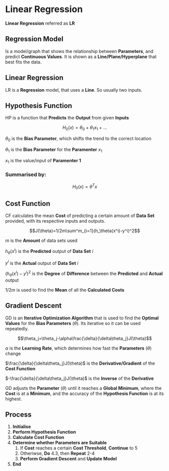 # Linear Regression
**Linear Regression** referred as **LR**

## Regression Model
Is a model/graph that shows the relationship between **Parameters**, and predict **Continuous Values**. It is shown as a **Line/Plane/Hyperplane** that best fits the data. 

## Linear Regression
LR is a **Regression** model, that uses a **Line**. So usually two inputs.

## Hypothesis Function
HP is a function that **Predicts** the **Output** from given **Inputs**

$$H_0(x)=\theta_0+\theta_1x_1+...$$

$\theta_0$ is the **Bias Parameter**, which shifts the trend to the correct location

$\theta_1$ is the **Bias Parameter** for the **Paramenter** $x_1$

$x_1$ is the value/input of **Paramenter 1**

### Summarised by:
$$H_0(x)=\theta^Tx$$

## Cost Function
CF calculates the mean **Cost** of predicting a certain amount of **Data Set** provided, with its respective inputs and outputs.

$$J(\theta)=1/2m\sum^m_{i=1}(h_\theta(x^i)-y^i)^2$$

$m$ is the **Amount** of data sets used

$h_\theta(x^i)$ is the **Predicted** output of **Data Set** $i$

$y^i$ is the **Actual** output of **Data Set** $i$

$(h_\theta(x^i)-y^i)^2$ is the **Degree** of **Difference** between the **Predicted** and **Actual** output

$1/2m$ is used to find the **Mean** of all the **Calculated Costs**

## Gradient Descent
GD is an **Iterative Optimization Algorithm** that is used to find the **Optimal Values** for the **Bias Parameters** $(\theta)$. Its iterative so it can be used repeatedly.

$$\theta_j=\theta_j-\alpha\frac{\delta}{\delta\theta_j}J(\theta)$$

$\alpha$ is the **Learning Rate**, which determines how fast the **Parameters** $(\theta)$ change

$\frac{\delta}{\delta\theta_j}J(\theta)$ is the **Derivative/Gradient** of the **Cost Function**

$-\frac{\delta}{\delta\theta_j}J(\theta)$ is the **Inverse** of the **Derivative**

GD adjusts the **Parameter** $(\theta)$ until it reaches a **Global Minimum**, where the **Cost** is at a **Minimum**, and the accuracy of the **Hypothesis Function** is at its highest.

## Process
1. **Initialise**
2. **Perform Hypothesis Function**
3. **Calculate Cost Function**
4. **Determine whether Parameters are Suitable**
    1. If **Cost** reaches a certain **Cost Threshold**, **Continue** to 5
    2. Otheriwse, **Do** 4.3, then **Repeat** 2-4
    3. **Perform Gradient Descent** and **Update Model**
5. **End**
